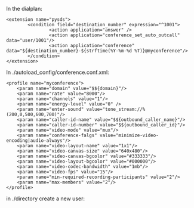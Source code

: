 In the dialplan:

```
<extension name="pysds">
        <condition field="destination_number" expression="^1001">
                <action application="answer" />
                <action application="conference_set_auto_outcall" data="user/1001"/>
                <action application="conference" data="${destination_number}-${strftime(%Y-%m-%d %T)}@myconference"/>
        </condition>
</extension>
```

In ./autoload_config/conference.conf.xml:

```
<profile name="myconference">
    <param name="domain" value="$${domain}"/>
    <param name="rate" value="8000"/>
    <param name="channels" value="1"/>
    <param name="energy-level" value="0" />
    <param name="enter-sound" value="tone_stream://%(200,0,500,600,700)"/>
    <param name="caller-id-name" value="$${outbound_caller_name}"/>
    <param name="caller-id-number" value="$${outbound_caller_id}"/>
    <param name="video-mode" value="mux"/>
    <param name="conference-falgs" value="minimize-video-encoding|audio-always"/>
    <param name="video-layout-name" value="1x1"/>
    <param name="video-canvas-size" value="640x480"/>
    <param name="video-canvas-bgcolor" value="#333333"/>
    <param name="video-layout-bgcolor" value="#000000"/>
    <param name="video-codec-bandwidth" value="1mb"/>
    <param name="video-fps" value="15"/>
    <param name="min-required-recording-participants" value="2"/>
    <param name="max-members" value="2"/>
</profile>
```

in ./directory create a new user:

<include>
  <user id="1001">
    <params>
      <param name="password" value="some-password"/>
    </params>
    <variables>
      <variable name="toll_allow" value="domestic,international,local"/>
      <variable name="accountcode" value="1001"/>
      <variable name="user_context" value="default"/>
      <variable name="effective_caller_id_name" value="Extension 1001"/>
      <variable name="effective_caller_id_number" value="1001"/>
    </variables>
  </user>
</include>

